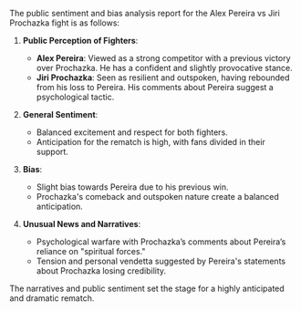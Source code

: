 The public sentiment and bias analysis report for the Alex Pereira vs Jiri Prochazka fight is as follows:

1. **Public Perception of Fighters**:
   - **Alex Pereira**: Viewed as a strong competitor with a previous victory over Prochazka. He has a confident and slightly provocative stance.
   - **Jiri Prochazka**: Seen as resilient and outspoken, having rebounded from his loss to Pereira. His comments about Pereira suggest a psychological tactic.

2. **General Sentiment**:
   - Balanced excitement and respect for both fighters.
   - Anticipation for the rematch is high, with fans divided in their support.

3. **Bias**:
   - Slight bias towards Pereira due to his previous win.
   - Prochazka's comeback and outspoken nature create a balanced anticipation.

4. **Unusual News and Narratives**:
   - Psychological warfare with Prochazka’s comments about Pereira’s reliance on "spiritual forces."
   - Tension and personal vendetta suggested by Pereira's statements about Prochazka losing credibility.

The narratives and public sentiment set the stage for a highly anticipated and dramatic rematch.